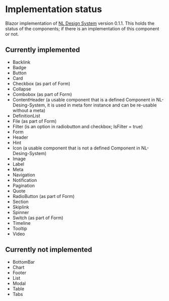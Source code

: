 # Implementation status
Blazor implementation of [NL Design System](https://nl-design-system.gitlab.io/nl-design-system/index.html) version 0.1.1.
This holds the status of the components; if there is an implementation of this component or not.

## Currently implemented

- Backlink
- Badge
- Button
- Card
- Checkbox (as part of Form)
- Collapse
- Combobox (as part of Form)
- ContentHeader (a usable component that is a defined Component in NL-Desing-System, it is used in meta fonr instance and can be re-usable without a meta)
- DefinitionList
- File (as part of Form)
- Filter (is an option in radiobutton and checkbox; IsFilter = true)
- Form
- Header
- Hint
- Icon (a usable component that is not a defined Component in NL-Desing-System)
- Image
- Label
- Meta
- Navigation
- Notification
- Pagination
- Quote
- RadioButton (as part of Form)
- Section
- Skiplink
- Spinner
- Switch (as part of Form)
- Timeline
- Tooltip
- Video

## Currently not implemented

- BottomBar
- Chart
- Footer
- List
- Modal
- Table
- Tabs